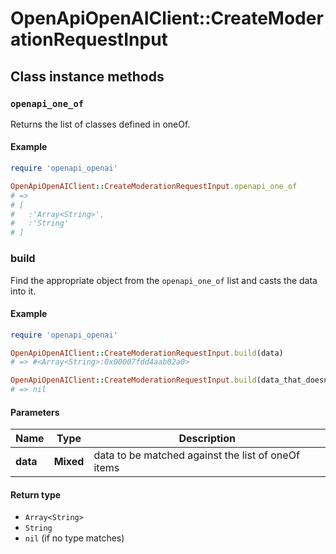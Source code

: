 # OpenApiOpenAIClient::CreateModerationRequestInput

## Class instance methods

### `openapi_one_of`

Returns the list of classes defined in oneOf.

#### Example

```ruby
require 'openapi_openai'

OpenApiOpenAIClient::CreateModerationRequestInput.openapi_one_of
# =>
# [
#   :'Array<String>',
#   :'String'
# ]
```

### build

Find the appropriate object from the `openapi_one_of` list and casts the data into it.

#### Example

```ruby
require 'openapi_openai'

OpenApiOpenAIClient::CreateModerationRequestInput.build(data)
# => #<Array<String>:0x00007fdd4aab02a0>

OpenApiOpenAIClient::CreateModerationRequestInput.build(data_that_doesnt_match)
# => nil
```

#### Parameters

| Name | Type | Description |
| ---- | ---- | ----------- |
| **data** | **Mixed** | data to be matched against the list of oneOf items |

#### Return type

- `Array<String>`
- `String`
- `nil` (if no type matches)

